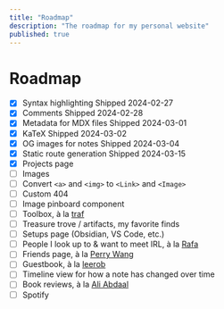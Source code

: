 ```yaml
---
title: "Roadmap"
description: "The roadmap for my personal website"
published: true
---
```


# Roadmap

- [x] Syntax highlighting
  <Comment type="inline">Shipped 2024-02-27</Comment>
- [x] Comments
  <Comment type="inline">Shipped 2024-02-28</Comment>
- [x] Metadata for MDX files
  <Comment type="inline">Shipped 2024-03-01</Comment>
- [x] KaTeX
  <Comment type="inline">Shipped 2024-03-02</Comment>
- [x] OG images for notes
  <Comment type="inline">Shipped 2024-03-04</Comment>
- [x] Static route generation
  <Comment type="inline">Shipped 2024-03-15</Comment>
- [x] Projects page
- [ ] Images
- [ ] Convert `<a>` and `<img>` to `<Link>` and `<Image>`
- [ ] Custom 404
- [ ] Image pinboard component
- [ ] Toolbox, à la [traf](https://tr.af/stack)
- [ ] Treasure trove / artifacts, my favorite finds
- [ ] Setups page (Obsidian, VS Code, etc.)
- [ ] People I look up to & want to meet IRL, à la [Rafa](https://rafa.design/)
- [ ] Friends page, à la [Perry Wang](https://www.perryw.ca/info)
- [ ] Guestbook, à la [leerob](https://leerob.io/guestbook)
- [ ] Timeline view for how a note has changed over time
- [ ] Book reviews, à la [Ali Abdaal](https://aliabdaal.com/book-notes/)
- [ ] Spotify
